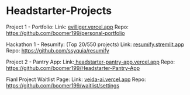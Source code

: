 # Headstarter-Projects
Project 1 - Portfolio:
Link: [evilliger.vercel.app](https://evilliger.vercel.app/)
Repo: https://github.com/boomer199/personal-portfolio

Hackathon 1 - Resumify: (Top 20/550 projects)
Link: [resumify.stremlit.app](https://resumify.streamlit.app/)
Repo: https://github.com/ssyquia/resumify

Project 2 - Pantry App:
Link:[ headstarter-pantry-app.vercel.app](https://headstarter-pantry-app.vercel.app/)
Repo: https://github.com/boomer199/Headstarter-Pantry-App

Fianl Project Waitlist Page:
Link: [veida-ai.vercel.app](https://veida-ai.vercel.app/)
Repo: https://github.com/boomer199/waitlist/settings
